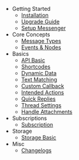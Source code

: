 - Getting Started
	- [Installation](/docs/standalone/installation)
	- [Upgrade Guide](/docs/standalone/upgrade)
	- [Setup Messenger](/docs/standalone/setup-messenger)
- Core Concepts
	- [Message Types](/docs/standalone/message-types)
	- [Events & Nodes](/docs/standalone/events)
- Basics
	- [API Basic](/docs/standalone/api)
	- [Shortcodes](/docs/standalone/shortcodes)
	- [Dynamic Data](/docs/standalone/dynamic-data)
    - [Text Matching](/docs/standalone/text-matching)
	- [Custom Callback](/docs/standalone/custom-callback)
	- [Intended Actions](/docs/standalone/intended-actions)
	- [Quick Replies](/docs/standalone/quick-replies)
	- [Thread Settings](/docs/standalone/thread-settings)
	- [Handle Attachments](/docs/standalone/attachments)
- Subscriptions
	- [Subscription](/docs/standalone/subscriptions)
- Storage
    - [Storage Basic](/docs/standalone/storage)
- Misc
    - [Changelogs](/docs/standalone/changelogs)
